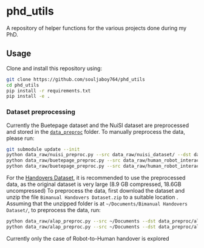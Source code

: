 # phd_utils

A repository of helper functions for the various projects done during my PhD.

## Usage

Clone and install this repository using:

```bash
git clone https://github.com/souljaboy764/phd_utils
cd phd_utils
pip install -r requirements.txt
pip install -e .
```

### Dataset preprocessing

Currently the Buetepage dataset and the NuiSI dataset are preprocessed and stored in the [`data_preproc`](data_preproc) folder. To manually preprocess the data, please run:

```bash
git submodule update --init
python data_raw/nuisi_preproc.py --src data_raw/nuisi_dataset/ --dst data_preproc/nuisi # for the NuiSI dataset
python data_raw/buetepage_preproc.py --src data_raw/human_robot_interaction_data/ --dst data_preproc/buetepage # for the Buetepage HHI dataset
python data_raw/buetepage_preproc.py --src data_raw/human_robot_interaction_data/ --dst data_preproc/buetepage_hr --robot # for the Buetepage HRI dataset
```

For the [Handovers Dataset](https://zenodo.org/records/7767535#.ZB2-43bMLIU), it is recommended to use the preprocessed data, as the original dataset is very large (8.9 GB compressed, 18.6GB uncompressed)
To preprocess the data, first download the dataset and unzip the file `Bimanual Handovers Dataset.zip` to a suitable location . Assuming that the unzipped folder is at `~/Documents/Bimanual Handovers Dataset/`, to preprocess the data, run:

```bash
python data_raw/alap_preproc.py --src ~/Documents --dst data_preproc/alap/ # dataset for the results reported in the paper
python data_raw/alap_preproc.py --src ~/Documents --dst data_preproc/alap_kobo/ --robot # dataset for training the model to be executed on the Kobo robot
```

Currently only the case of Robot-to-Human handover is explored
